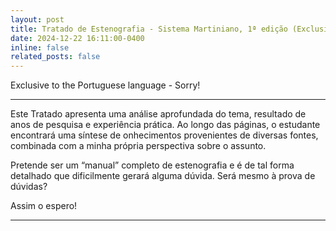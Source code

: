 ```yaml
---
layout: post
title: Tratado de Estenografia - Sistema Martiniano, 1ª edição (Exclusive to the Portuguese language)
date: 2024-12-22 16:11:00-0400
inline: false
related_posts: false
---
```


Exclusive to the Portuguese language - Sorry!

---

Este Tratado apresenta uma análise aprofundada do tema, resultado de anos de pesquisa e experiência prática. Ao longo das páginas, o estudante encontrará uma síntese de onhecimentos provenientes de diversas fontes, combinada com a minha própria perspectiva sobre o assunto.

Pretende ser um “manual” completo de estenografia e é de tal forma detalhado que dificilmente gerará alguma dúvida. Será mesmo à prova de dúvidas?  

Assim o espero!

---
